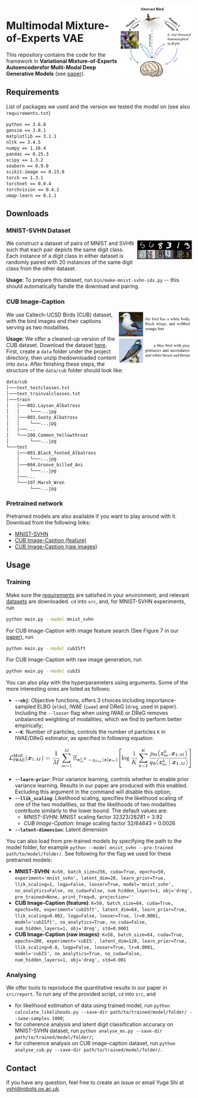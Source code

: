 <img src="_imgs/schematic.png" width="200" height="200" align="right">

# Multimodal Mixture-of-Experts VAE
This repository contains the code for the framework in **Variational Mixture-of-Experts Autoencodersfor Multi-Modal Deep Generative Models** (see [paper](https://arxiv.org/pdf/1911.03393.pdf)).

## Requirements
List of packages we used and the version we tested the model on (see also `requirements.txt`)

```
python == 3.6.8
gensim == 3.8.1
matplotlib == 3.1.1
nltk == 3.4.5
numpy == 1.16.4
pandas == 0.25.3
scipy == 1.3.2
seaborn == 0.9.0
scikit-image == 0.15.0
torch == 1.3.1
torchnet == 0.0.4
torchvision == 0.4.2
umap-learn == 0.1.1
```

## Downloads
### MNIST-SVHN Dataset

<p><img src="_imgs/mnist-svhn.png" width=150 align="right"></p>

We construct a dataset of pairs of MNIST and SVHN such that each pair depicts the same digit class. Each instance of a digit class in either dataset is randomly paired with 20 instances of the same digit class from the other dataset.

**Usage**: To prepare this dataset, run `bin/make-mnist-svhn-idx.py` -- this should automatically handle the download and pairing.

### CUB Image-Caption

<p><img src="_imgs/cub.png" width=200 align="right"></p>

We use Caltech-UCSD Birds (CUB) dataset, with the bird images and their captions serving as two modalities.

**Usage**: We offer a cleaned-up version of the CUB dataset. Download the dataset [here](http://www.robots.ox.ac.uk/~yshi/mmdgm/datasets/cub.zip). First, create a `data` folder under the project directory; then unzip thedownloaded content into `data`. After finishing these steps, the structure of the `data/cub` folder should look like:

```
data/cub
│───text_testclasses.txt
│───text_trainvalclasses.txt    
│───train
│   │───002.Laysan_Albatross
│   │    └───...jpg
│   │───003.Sooty_Albatross
│   │    └───...jpg
│   │───...
│   └───200.Common_Yellowthroat
│        └───...jpg
└───test
    │───001.Black_footed_Albatross
    │    └───...jpg
    │───004.Groove_billed_Ani
    │    └───...jpg
    │───...
    └───197.Marsh_Wren
         └───...jpg
```


### Pretrained network
Pretrained models are also available if you want to play around with it. Download from the following links: 
- [MNIST-SVHN](http://www.robots.ox.ac.uk/~yshi/mmdgm/pretrained_models/mnist-svhn.zip)
- [CUB Image-Caption (feature)](http://www.robots.ox.ac.uk/~yshi/mmdgm/pretrained_models/cubISft.zip)
- [CUB Image-Caption (raw images)](http://www.robots.ox.ac.uk/~yshi/mmdgm/pretrained_models/cubIS.zip)

## Usage

### Training

Make sure the [requirements](#requirements) are satisfied in your environment, and relevant [datasets](#downloads) are downloaded. `cd` into `src`, and, for MNIST-SVHN experiments, run

```bash
python main.py --model mnist_svhn

```

For CUB Image-Caption with image feature search (See Figure 7 in our [paper](https://arxiv.org/pdf/1911.03393.pdf)), run
```bash
python main.py --model cubISft

```

For CUB Image-Caption with raw image generation, run
```bash
python main.py --model cubIS

```

You can also play with the hyperparameters using arguments. Some of the more interesting ones are listed as follows:
- **`--obj`**: Objective functions, offers 3 choices including importance-sampled ELBO (`elbo`), IWAE (`iwae`) and DReG (`dreg`, used in paper). Including the `--looser` flag when using IWAE or DReG removes unbalanced weighting of modalities, which we find to perform better empirically;
- **`--K`**: Number of particles, controls the number of particles `K` in IWAE/DReG estimator, as specified in following equation:

<p align='center'><img src="_imgs/obj.png"></p>

- **`--learn-prior`**: Prior variance learning, controls whether to enable prior variance learning. Results in our paper are produced with this enabled. Excluding this argument in the command will disable this option;
- **`--llik_scaling`**: Likelihood scaling, specifies the likelihood scaling of one of the two modalities, so that the likelihoods of two modalities contribute similarly to the lower bound. The default values are: 
    - _MNIST-SVHN_: MNIST scaling factor 32*32*3/28*28*1 = 3.92
    - _CUB Image-Cpation_: Image scaling factor 32/64*64*3 = 0.0026
- **`--latent-dimension`**: Latent dimension

You can also load from pre-trained models by specifying the path to the model folder, for example `python --model mnist_svhn --pre-trained path/to/model/folder/`. See following for the flag we used for these pretrained models:
- **MNIST-SVHN**: `K=50, batch_size=256, cuda=True, epochs=50, experiment='mnist_svhn', latent_dim=20, learn_prior=True, llik_scaling=1, logp=False, looser=True, model='mnist_svhn', no_analytics=False, no_cuda=False, num_hidden_layers=1, obj='dreg', pre_trained=None, print_freq=0, projection=''`
- **CUB Image-Caption (feature)**: `K=50, batch_size=64, cuda=True, epochs=50, experiment='cubISft', latent_dim=64, learn_prior=True, llik_scaling=0.002, logp=False, looser=True, lr=0.0001, model='cubISft', no_analytics=True, no_cuda=False, num_hidden_layers=1, obj='dreg', std=0.0001`
- **CUB Image-Caption (raw images)**: `K=50, batch_size=64, cuda=True, epochs=200, experiment='cubIS', latent_dim=128, learn_prior=True, llik_scaling=0.0, logp=False, looser=True, lr=0.0001, model='cubIS', no_analytics=True, no_cuda=False, num_hidden_layers=1, obj='dreg', std=0.001`

### Analysing
We offer tools to reproduce the quantitative results in our paper in `src/report`. To run any of the provided script, `cd` into `src`, and

- for likelihood estimation of data using trained model, run `python calculate_likelihoods.py --save-dir path/to/trained/model/folder/ --iwae-samples 1000`;
- for coherence analysis and latent digit classification accuracy on MNIST-SVHN dataset, run `python analyse_ms.py --save-dir path/to/trained/model/folder/`;
- for coherence analysis on CUB image-caption dataset, run `python analyse_cub.py --save-dir path/to/trained/model/folder/`.


## Contact
If you have any question, feel free to create an issue or email Yuge Shi at yshi@robots.ox.ac.uk.
